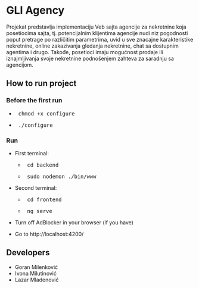 
# GLI Agency

Projekat predstavlja implementaciju Veb sajta agencije za nekretnine koja posetiocima sajta, tj. potencijalnim klijentima agencije nudi niz pogodnosti poput pretrage po različitim parametrima, uvid u sve znacajne karakteristike nekretnine,  online zakazivanja gledanja nekretnine, chat sa dostupnim agentima i drugo. Takođe,  posetioci imaju mogućnost prodaje ili iznajmljivanja svoje nekretnine podnošenjem zahteva za saradnju sa agencijom.

## How to run project

### Before the first run

- <pre> chmod +x configure </pre>
- <pre> ./configure </pre> 

### Run

- First terminal:

	- <pre> cd backend </pre> 
	- <pre> sudo nodemon ./bin/www </pre>
	
- Second terminal:
	- <pre> cd frontend </pre>
	- <pre> ng serve </pre>
	
- Turn off AdBlocker in your browser (if you have)

- Go to  http://localhost:4200/

## Developers

- Goran Milenković
- Ivona Milutinović
- Lazar Mladenović

